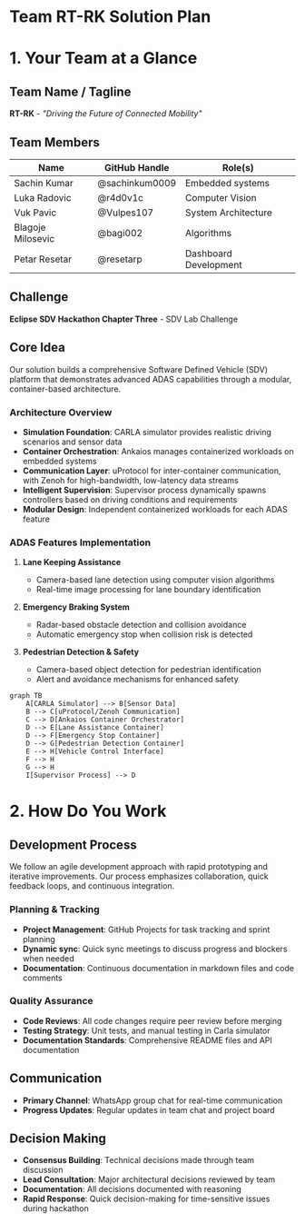# Team RT-RK Solution Plan

# 1. Your Team at a Glance

## Team Name / Tagline  
**RT-RK** - *"Driving the Future of Connected Mobility"*

## Team Members  
| Name | GitHub Handle | Role(s) |
|-------|---------------|---------|
| Sachin Kumar | @sachinkum0009 | Embedded systems |
| Luka Radovic | @r4d0v1c | Computer Vision |
| Vuk Pavic | @Vulpes107 | System Architecture |
| Blagoje Milosevic | @bagi002 | Algorithms |
| Petar Resetar | @resetarp | Dashboard Development |

## Challenge  
**Eclipse SDV Hackathon Chapter Three** - SDV Lab Challenge

## Core Idea  
Our solution builds a comprehensive Software Defined Vehicle (SDV) platform that demonstrates advanced ADAS capabilities through a modular, container-based architecture.

### Architecture Overview
- **Simulation Foundation**: CARLA simulator provides realistic driving scenarios and sensor data
- **Container Orchestration**: Ankaios manages containerized workloads on embedded systems
- **Communication Layer**: uProtocol for inter-container communication, with Zenoh for high-bandwidth, low-latency data streams
- **Intelligent Supervision**: Supervisor process dynamically spawns controllers based on driving conditions and requirements
- **Modular Design**: Independent containerized workloads for each ADAS feature

### ADAS Features Implementation
1. **Lane Keeping Assistance**
   - Camera-based lane detection using computer vision algorithms
   - Real-time image processing for lane boundary identification
   
2. **Emergency Braking System**
   - Radar-based obstacle detection and collision avoidance
   - Automatic emergency stop when collision risk is detected
   
3. **Pedestrian Detection & Safety**
   - Camera-based object detection for pedestrian identification
   - Alert and avoidance mechanisms for enhanced safety

```mermaid
graph TB
    A[CARLA Simulator] --> B[Sensor Data]
    B --> C[uProtocol/Zenoh Communication]
    C --> D[Ankaios Container Orchestrator]
    D --> E[Lane Assistance Container]
    D --> F[Emergency Stop Container]
    D --> G[Pedestrian Detection Container]
    E --> H[Vehicle Control Interface]
    F --> H
    G --> H
    I[Supervisor Process] --> D
```

# 2. How Do You Work

## Development Process  
We follow an agile development approach with rapid prototyping and iterative improvements. Our process emphasizes collaboration, quick feedback loops, and continuous integration.

### Planning & Tracking  
- **Project Management**: GitHub Projects for task tracking and sprint planning
- **Dynamic sync**: Quick sync meetings to discuss progress and blockers when needed
- **Documentation**: Continuous documentation in markdown files and code comments

### Quality Assurance  
- **Code Reviews**: All code changes require peer review before merging
- **Testing Strategy**: Unit tests, and manual testing in Carla simulator
- **Documentation Standards**: Comprehensive README files and API documentation

## Communication  
- **Primary Channel**: WhatsApp group chat for real-time communication
- **Progress Updates**: Regular updates in team chat and project board

## Decision Making  
- **Consensus Building**: Technical decisions made through team discussion
- **Lead Consultation**: Major architectural decisions reviewed by team
- **Documentation**: All decisions documented with reasoning
- **Rapid Response**: Quick decision-making for time-sensitive issues during hackathon